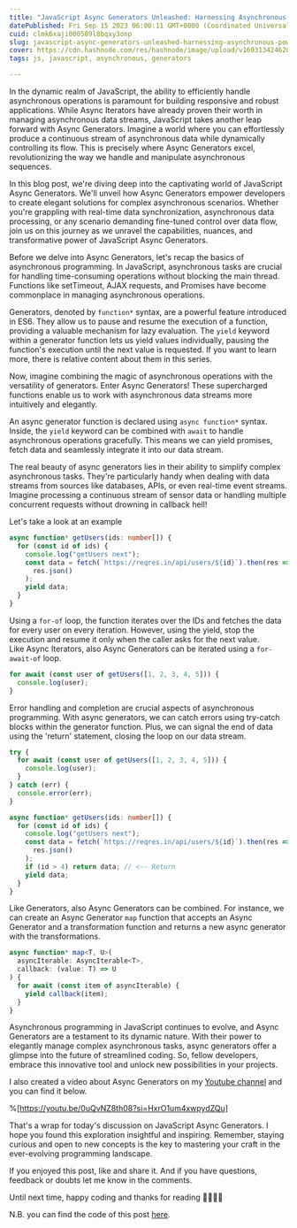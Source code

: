 ```yaml
---
title: "JavaScript Async Generators Unleashed: Harnessing Asynchronous Power"
datePublished: Fri Sep 15 2023 06:00:11 GMT+0000 (Coordinated Universal Time)
cuid: clmk6xaji000509l8bqxy3onp
slug: javascript-async-generators-unleashed-harnessing-asynchronous-power
cover: https://cdn.hashnode.com/res/hashnode/image/upload/v1693134246282/ca146f71-088a-45df-a914-a323c2c8287a.png
tags: js, javascript, asynchronous, generators

---
```


In the dynamic realm of JavaScript, the ability to efficiently handle asynchronous operations is paramount for building responsive and robust applications. While Async Iterators have already proven their worth in managing asynchronous data streams, JavaScript takes another leap forward with Async Generators. Imagine a world where you can effortlessly produce a continuous stream of asynchronous data while dynamically controlling its flow. This is precisely where Async Generators excel, revolutionizing the way we handle and manipulate asynchronous sequences.

In this blog post, we're diving deep into the captivating world of JavaScript Async Generators. We'll unveil how Async Generators empower developers to create elegant solutions for complex asynchronous scenarios. Whether you're grappling with real-time data synchronization, asynchronous data processing, or any scenario demanding fine-tuned control over data flow, join us on this journey as we unravel the capabilities, nuances, and transformative power of JavaScript Async Generators.

Before we delve into Async Generators, let's recap the basics of asynchronous programming. In JavaScript, asynchronous tasks are crucial for handling time-consuming operations without blocking the main thread. Functions like setTimeout, AJAX requests, and Promises have become commonplace in managing asynchronous operations.

Generators, denoted by `function*` syntax, are a powerful feature introduced in ES6. They allow us to pause and resume the execution of a function, providing a valuable mechanism for lazy evaluation. The `yield` keyword within a generator function lets us yield values individually, pausing the function's execution until the next value is requested. If you want to learn more, there is relative content about them in this series.

Now, imagine combining the magic of asynchronous operations with the versatility of generators. Enter Async Generators! These supercharged functions enable us to work with asynchronous data streams more intuitively and elegantly.

An async generator function is declared using `async function*` syntax. Inside, the `yield` keyword can be combined with `await` to handle asynchronous operations gracefully. This means we can yield promises, fetch data and seamlessly integrate it into our data stream.

The real beauty of async generators lies in their ability to simplify complex asynchronous tasks. They're particularly handy when dealing with data streams from sources like databases, APIs, or even real-time event streams. Imagine processing a continuous stream of sensor data or handling multiple concurrent requests without drowning in callback hell!

Let's take a look at an example

```typescript
async function* getUsers(ids: number[]) {
  for (const id of ids) {
    console.log("getUsers next");
    const data = fetch(`https://reqres.in/api/users/${id}`).then(res =>
      res.json()
    );
    yield data;
  }
}
```

Using a `for-of` loop, the function iterates over the IDs and fetches the data for every user on every iteration. However, using the yield, stop the execution and resume it only when the caller asks for the next value.  
Like Async Iterators, also Async Generators can be iterated using a `for-await-of` loop.

```typescript
for await (const user of getUsers([1, 2, 3, 4, 5])) {
  console.log(user);
}
```

Error handling and completion are crucial aspects of asynchronous programming. With async generators, we can catch errors using try-catch blocks within the generator function. Plus, we can signal the end of data using the 'return' statement, closing the loop on our data stream.

```typescript
try {
  for await (const user of getUsers([1, 2, 3, 4, 5])) {
    console.log(user);
  }
} catch (err) {
  console.error(err);
}
```

```typescript
async function* getUsers(ids: number[]) {
  for (const id of ids) {
    console.log("getUsers next");
    const data = fetch(`https://reqres.in/api/users/${id}`).then(res =>
      res.json()
    );
    if (id > 4) return data; // <-- Return
    yield data;
  }
}
```

Like Generators, also Async Generators can be combined. For instance, we can create an Async Generator `map` function that accepts an Async Generator and a transformation function and returns a new async generator with the transformations.

```typescript
async function* map<T, U>(
  asyncIterable: AsyncIterable<T>,
  callback: (value: T) => U
) {
  for await (const item of asyncIterable) {
    yield callback(item);
  }
}
```

Asynchronous programming in JavaScript continues to evolve, and Async Generators are a testament to its dynamic nature. With their power to elegantly manage complex asynchronous tasks, async generators offer a glimpse into the future of streamlined coding. So, fellow developers, embrace this innovative tool and unlock new possibilities in your projects.

I also created a video about Async Generators on my [Youtube channel](https://www.youtube.com/@Puppo_92/) and you can find it below.

%[https://youtu.be/0uQvNZ8th08?si=HxrO1um4xwpydZQu] 

That's a wrap for today's discussion on JavaScript Async Generators. I hope you found this exploration insightful and inspiring. Remember, staying curious and open to new concepts is the key to mastering your craft in the ever-evolving programming landscape.

If you enjoyed this post, like and share it. And if you have questions, feedback or doubts let me know in the comments.

Until next time, happy coding and thanks for reading 👩‍💻👨‍💻

N.B. you can find the code of this post [here](https://github.com/Puppo/javascript-iterators-and-generators/tree/04-async-generators).